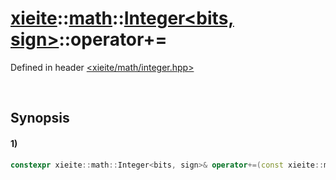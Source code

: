 # [xieite](../../../../../xieite.md)\:\:[math](../../../../../math.md)\:\:[Integer<bits, sign>](../../../../integer.md)\:\:operator+=
Defined in header [<xieite/math/integer.hpp>](../../../../../../../include/xieite/math/integer.hpp)

&nbsp;

## Synopsis
#### 1)
```cpp
constexpr xieite::math::Integer<bits, sign>& operator+=(const xieite::math::Integer<bits, sign> addend) noexcept;
```
